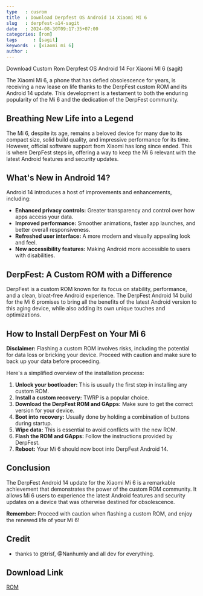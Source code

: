 ```yaml
---
type   : cusrom
title  : Download Derpfest OS Android 14 Xiaomi MI 6
slug   : derpfest-a14-sagit
date   : 2024-08-30T09:17:35+07:00
categories: [rom]
tags      : [sagit]
keywords  : [xiaomi mi 6]
author :
---
```


Download Custom Rom Derpfest OS Android 14 For Xiaomi MI 6 (sagit)

The Xiaomi Mi 6, a phone that has defied obsolescence for years, is receiving a new lease on life thanks to the DerpFest custom ROM and its Android 14 update. This development is a testament to both the enduring popularity of the Mi 6 and the dedication of the DerpFest community.

## Breathing New Life into a Legend

The Mi 6, despite its age, remains a beloved device for many due to its compact size, solid build quality, and impressive performance for its time.  However, official software support from Xiaomi has long since ended. This is where DerpFest steps in, offering a way to keep the Mi 6 relevant with the latest Android features and security updates.

## What's New in Android 14?

Android 14 introduces a host of improvements and enhancements, including:

* **Enhanced privacy controls:**  Greater transparency and control over how apps access your data.
* **Improved performance:**  Smoother animations, faster app launches, and better overall responsiveness.
* **Refreshed user interface:**  A more modern and visually appealing look and feel.
* **New accessibility features:**  Making Android more accessible to users with disabilities.

## DerpFest: A Custom ROM with a Difference

DerpFest is a custom ROM known for its focus on stability, performance, and a clean, bloat-free Android experience. The DerpFest Android 14 build for the Mi 6 promises to bring all the benefits of the latest Android version to this aging device, while also adding its own unique touches and optimizations.

## How to Install DerpFest on Your Mi 6

**Disclaimer:** Flashing a custom ROM involves risks, including the potential for data loss or bricking your device. Proceed with caution and make sure to back up your data before proceeding.

Here's a simplified overview of the installation process:

1. **Unlock your bootloader:**  This is usually the first step in installing any custom ROM.
2. **Install a custom recovery:** TWRP is a popular choice.
3. **Download the DerpFest ROM and GApps:** Make sure to get the correct version for your device.
4. **Boot into recovery:**  Usually done by holding a combination of buttons during startup.
5. **Wipe data:** This is essential to avoid conflicts with the new ROM.
6. **Flash the ROM and GApps:** Follow the instructions provided by DerpFest.
7. **Reboot:**  Your Mi 6 should now boot into DerpFest Android 14.

## Conclusion

The DerpFest Android 14 update for the Xiaomi Mi 6 is a remarkable achievement that demonstrates the power of the custom ROM community. It allows Mi 6 users to experience the latest Android features and security updates on a device that was otherwise destined for obsolescence. 

**Remember:** Proceed with caution when flashing a custom ROM, and enjoy the renewed life of your Mi 6! 


## Credit
- thanks to @trisf, @Nanhumly and all dev for everything.


## Download Link
[ROM](https://github.com/denysaja/crave_aosp_builder/releases/download/10598001496/DerpFest-14-Community-Stable-sagit-20240829.zip)
